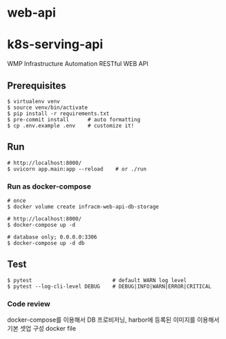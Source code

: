 # web-api
# k8s-serving-api

WMP Infrastructure Automation RESTful WEB API

## Prerequisites

    $ virtualenv venv
    $ source venv/bin/activate
    $ pip install -r requirements.txt
    $ pre-commit install      # auto formatting
    $ cp .env.example .env    # customize it!

## Run

    # http://localhost:8000/
    $ uvicorn app.main:app --reload    # or ./run

### Run as docker-compose

    # once
    $ docker volume create infracm-web-api-db-storage

    # http://localhost:8000/
    $ docker-compose up -d

    # database only; 0.0.0.0:3306
    $ docker-compose up -d db

## Test

    $ pytest                          # default WARN log level
    $ pytest --log-cli-level DEBUG    # DEBUG|INFO|WARN|ERROR|CRITICAL

### Code review
docker-compose를 이용해서 DB 프로비저닝, harbor에 등록된 이미지를 이용해서 기본 셋업 구성
docker file